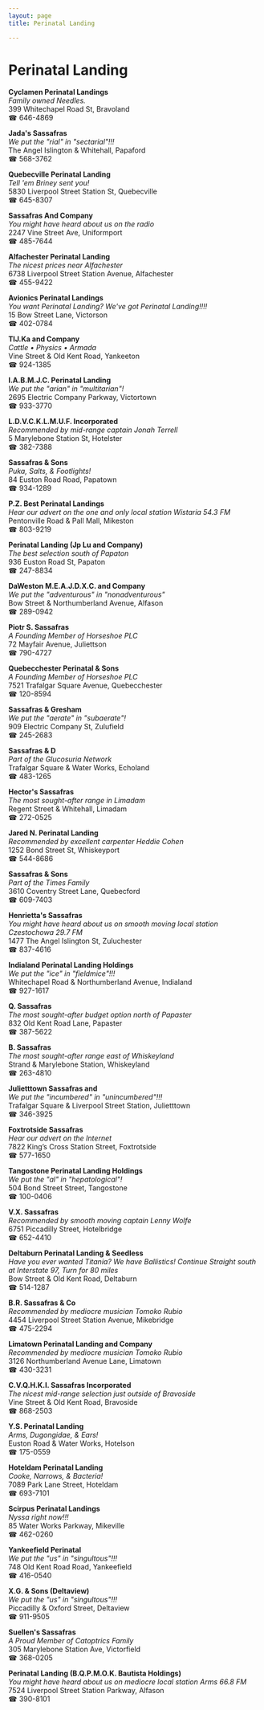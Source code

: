 ```yaml
---
layout: page 
title: Perinatal Landing

---
```



# Perinatal Landing


 **Cyclamen Perinatal Landings**  
_Family owned Needles._  
399 Whitechapel Road St, Bravoland  
☎ 646-4869

**Jada's Sassafras**  
_We put the "rial" in "sectarial"!!!_  
The Angel Islington & Whitehall, Papaford  
☎ 568-3762

**Quebecville Perinatal Landing**  
_Tell 'em Briney sent you!_  
5830 Liverpool Street Station St, Quebecville  
☎ 645-8307

**Sassafras And Company**  
_You might have heard about us on the radio_  
2247 Vine Street Ave, Uniformport  
☎ 485-7644

**Alfachester Perinatal Landing**  
_The nicest prices near Alfachester_  
6738 Liverpool Street Station Avenue, Alfachester  
☎ 455-9422

**Avionics Perinatal Landings**  
_You want Perinatal Landing? We've got Perinatal Landing!!!!_  
15 Bow Street Lane, Victorson  
☎ 402-0784

**TlJ.Ka and Company**  
_Cattle • Physics • Armada_  
Vine Street & Old Kent Road, Yankeeton  
☎ 924-1385

**I.A.B.M.J.C. Perinatal Landing**  
_We put the "arian" in "multitarian"!_  
2695 Electric Company Parkway, Victortown  
☎ 933-3770

**L.D.V.C.K.L.M.U.F. Incorporated**  
_Recommended by mid-range captain Jonah Terrell_  
5 Marylebone Station St, Hotelster  
☎ 382-7388

**Sassafras & Sons**  
_Puka, Salts, & Footlights!_  
84 Euston Road Road, Papatown  
☎ 934-1289

**P.Z. Best Perinatal Landings**  
_Hear our advert on the one and only local station Wistaria 54.3 FM_  
Pentonville Road & Pall Mall, Mikeston  
☎ 803-9219

**Perinatal Landing (Jp Lu and Company)**  
_The best selection south of Papaton_  
936 Euston Road St, Papaton  
☎ 247-8834

**DaWeston M.E.A.J.D.X.C. and Company**  
_We put the "adventurous" in "nonadventurous"_  
Bow Street & Northumberland Avenue, Alfason  
☎ 289-0942

**Piotr S. Sassafras**  
_A Founding Member of Horseshoe PLC_  
72 Mayfair Avenue, Juliettson  
☎ 790-4727

**Quebecchester Perinatal & Sons**  
_A Founding Member of Horseshoe PLC_  
7521 Trafalgar Square Avenue, Quebecchester  
☎ 120-8594

**Sassafras & Gresham**  
_We put the "aerate" in "subaerate"!_  
909 Electric Company St, Zulufield  
☎ 245-2683

**Sassafras & D**  
_Part of the Glucosuria Network_  
Trafalgar Square & Water Works, Echoland  
☎ 483-1265

**Hector's Sassafras**  
_The most sought-after range in Limadam_  
Regent Street & Whitehall, Limadam  
☎ 272-0525

**Jared N. Perinatal Landing**  
_Recommended by excellent carpenter Heddie Cohen_  
1252 Bond Street St, Whiskeyport  
☎ 544-8686

**Sassafras & Sons**  
_Part of the Times Family_  
3610 Coventry Street Lane, Quebecford  
☎ 609-7403

**Henrietta's Sassafras**  
_You might have heard about us on smooth moving local station Czestochowa 29.7 FM_  
1477 The Angel Islington St, Zuluchester  
☎ 837-4616

**Indialand Perinatal Landing Holdings**  
_We put the "ice" in "fieldmice"!!!_  
Whitechapel Road & Northumberland Avenue, Indialand  
☎ 927-1617

**Q. Sassafras**  
_The most sought-after budget option north of Papaster_  
832 Old Kent Road Lane, Papaster  
☎ 387-5622

**B. Sassafras**  
_The most sought-after range east of Whiskeyland_  
Strand & Marylebone Station, Whiskeyland  
☎ 263-4810

**Julietttown Sassafras and**  
_We put the "incumbered" in "unincumbered"!!!_  
Trafalgar Square & Liverpool Street Station, Julietttown  
☎ 346-3925

**Foxtrotside Sassafras**  
_Hear our advert on the Internet_  
7822 King’s Cross Station Street, Foxtrotside  
☎ 577-1650

**Tangostone Perinatal Landing Holdings**  
_We put the "al" in "hepatological"!_  
504 Bond Street Street, Tangostone  
☎ 100-0406

**V.X. Sassafras**  
_Recommended by smooth moving captain Lenny Wolfe_  
6751 Piccadilly Street, Hotelbridge  
☎ 652-4410

**Deltaburn Perinatal Landing & Seedless**  
_Have you ever wanted Titania? We have Ballistics! 
Continue Straight south at Interstate 97, Turn for 80 miles_  
Bow Street & Old Kent Road, Deltaburn  
☎ 514-1287

**B.R. Sassafras & Co**  
_Recommended by mediocre musician Tomoko Rubio_  
4454 Liverpool Street Station Avenue, Mikebridge  
☎ 475-2294

**Limatown Perinatal Landing and Company**  
_Recommended by mediocre musician Tomoko Rubio_  
3126 Northumberland Avenue Lane, Limatown  
☎ 430-3231

**C.V.Q.H.K.I. Sassafras Incorporated**  
_The nicest mid-range selection just outside of Bravoside_  
Vine Street & Old Kent Road, Bravoside  
☎ 868-2503

**Y.S. Perinatal Landing**  
_Arms, Dugongidae, & Ears!_  
Euston Road & Water Works, Hotelson  
☎ 175-0559

**Hoteldam Perinatal Landing**  
_Cooke, Narrows, & Bacteria!_  
7089 Park Lane Street, Hoteldam  
☎ 693-7101

**Scirpus Perinatal Landings**  
_Nyssa right now!!!_  
85 Water Works Parkway, Mikeville  
☎ 462-0260

**Yankeefield Perinatal**  
_We put the "us" in "singultous"!!!_  
748 Old Kent Road Road, Yankeefield  
☎ 416-0540

**X.G. & Sons (Deltaview)**  
_We put the "us" in "singultous"!!!_  
Piccadilly & Oxford Street, Deltaview  
☎ 911-9505

**Suellen's Sassafras**  
_A Proud Member of Catoptrics Family_  
305 Marylebone Station Ave, Victorfield  
☎ 368-0205

**Perinatal Landing (B.Q.P.M.O.K. Bautista Holdings)**  
_You might have heard about us on mediocre local station Arms 66.8 FM_  
7524 Liverpool Street Station Parkway, Alfason  
☎ 390-8101

